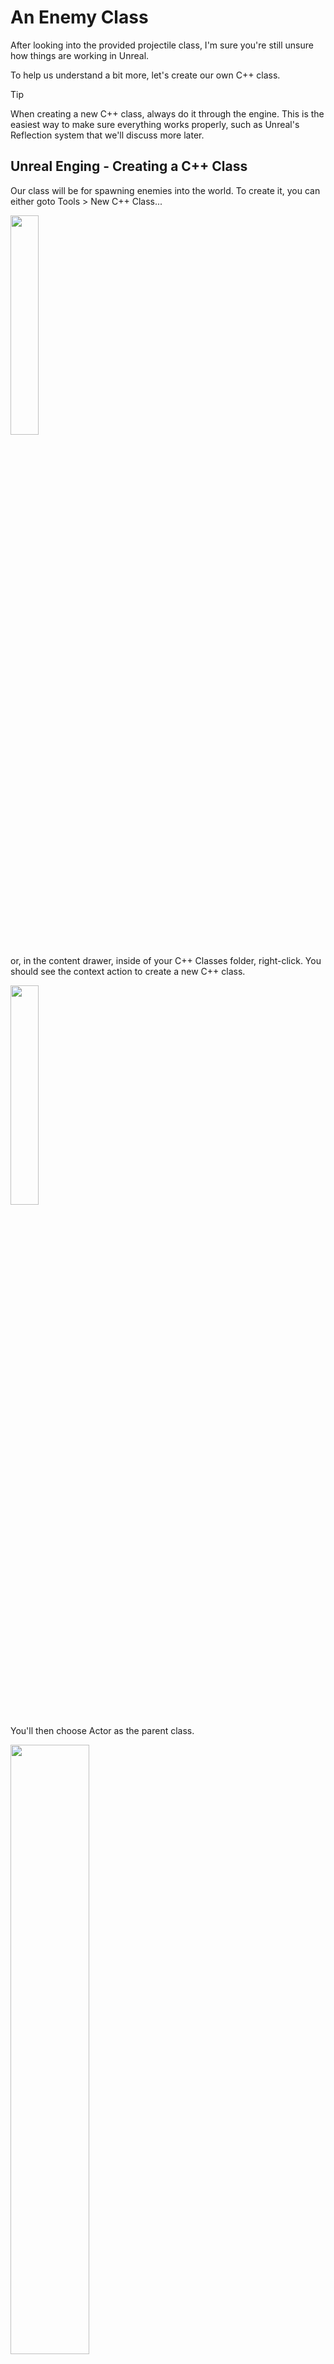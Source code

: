 # An Enemy Class
After looking into the provided projectile class, I'm sure you're still unsure how things are working in Unreal.

To help us understand a bit more, let's create our own C++ class.

>[!TIP]
> When creating a new C++ class, always do it through the engine. This is the easiest way to make sure everything works properly, such as Unreal's Reflection system that we'll discuss more later.

## Unreal Enging - Creating a C++ Class

Our class will be for spawning enemies into the world. To create it, you can either goto Tools > New C++ Class...

<img height="30%" src="img.png" width="30%"/>

or, in the content drawer, inside of your C++ Classes folder, right-click. You should see the context action to create a new C++ class. 

<img height="30%" src="img_1.png" width="30%"/>

You'll then choose Actor as the parent class.

<img height="50%" src="img_2.png" width="50%"/>

Then we can leave it as Public. I named my class EnemyController because this will handle and control all of our enemies properties. Note that I will also refer to this file as such throughout the documentation, so if you named yours differently, keep that in mind.

<img height="30%" src="img_3.png" width="30%"/>

Click on the Create Class button. Afterwards, both the header (.h) and the cpp file for the class should open in Rider.

Looking at the project hierarchy, you'll notice that a Public and Private folders have been added.

<img height="20%" src="img_4.png" width="20%"/>

You'll find your header files in the Public folder and your cpp files in the Private folder for newly created classes.
Let's start off by looking at the generated code of our header file.

## EnemyController.h

* #pragma once
  * Our friendly header guard
* #include "CoreMinimal.h"
  * Provides access to a set of ubiquitous types (including FString, FName, TArray, etc.) from UE's Core programming environment.
* #include "GameFramework/Actor.h"
  * This is Unreal's actor class that we are inheriting from
* #include "EnemyController.generated.h"
  * This is a special header generated by the engine. In truth, it's more of a marker for the Unreal Header Tool that tells it that our class contains reflected types.

>[!NOTE]
> Every *ClassName*.generated.h must always be last in your list of includes in order to be picked up by the Unreal Header Tool. Things will not work as expected otherwise.

## A quick aside on Unreal's Reflection system:
From: https://www.unrealengine.com/en-US/blog/unreal-property-system-reflection

> Reflection is the ability of a program to examine itself at runtime. This is hugely useful and is a foundational technology of the Unreal engine, powering many systems such as detail panels in the editor, serialization, garbage collection, network replication, and Blueprint/C++ communication. This is required in order for your class to be considered by the Unreal Header Tool during compile.

> By including the generated.h file, we can now use the Unreal's macros UENUM(), UCLASS(), USTRUCT(), UFUNCTION(), and UPROPERTY() to annotate different types and member variables in the header. Each of these macros goes before the type or member declaration, and can contain additional specifier keywords.

A key takeaway from this is that Unreal's Refelction system adds garbage collection to the C++ language, which is hugely useful, but in order for that to happen, we need to preface items with macros defined in the engine.

Here is a list of macros that we'll need to know for now:
* UCLASS()
  * The base class for objects in Unreal is UObject. You can use the UCLASS macro to tag classes derived from UObject so that the UObject handling system is aware of them.
* UFUNCTION() 
  * Used for any function that you want to make available to the engine.
* UPROPERTY()
  * These tend to be variables.

When specifying macros, you can add keywords so that you can edit and display them within the Unreal Editor.

## EnemyController.h - Continued
Before our class, you'll see the UCLASS() macro automatically added. Then you'll see something like:

![img_5.png](img_5.png)

After class, you'll see *YourProjectName*_API. This is a macro defined by the Unreal Build Tool, and on Windows, they handle DLL import and export declarations. These are created by default and most likely not needed unless you're making a plugin for the editor or engine.

Within in the class declaration, you'll also see **: public Actor**. This just means that our class is inheriting from Unreal's Actor class.

Then next line in a class should always be the GENERATED_BODY() macro. This is a macro used by the Unreal Header Tool that will paste generated code in its place. This is required for UObjects to correctly function, and must always be at the top of the class.

Next we'll see our class access modifiers. Remember that by default everything within a class is Private, which means it's only accessible within the class. Public means that it's accessible outside of the class. Protected is the same as private, but also allows sub-classes of the class ( or classes that inherit from the class ) to also have access to the member.

![img_6.png](img_6.png)

Below we see our default class constructor in public. Then we see BeginPlay() and Tick. Both are listed as virtual functions. 

This means that they are declared in our parent class. This also means that we can override these functions, which allows each child of the Actor class to have its own separate actions that happen when these functions are called.

### Let's Add Some Stuff

---

Below our class constructor, let's add:

![img_7.png](img_7.png)

We added the UPROPERTY() macro so that it's managed by the reflection system, but also notice within the macro, we added a keyword. EditAnywhere means that we can also edit this inside of Unreal. We'll see this later on.
Also note that the macro is typically placed inline, like this:

![img_8.png](img_8.png)

The spaced / tabbed version is my personal preference. I feel it's easier to read, but both are valid.
We then create a property name EnemyCube based on the UShapeComponent class. If you hover your mouse over the class name in Rider, you'll see the definition for the class:

![img_9.png](img_9.png)

Below our EnemyBox, lets add the following function:

![img_10.png](img_10.png)

You'll notice that the function's name is underlined in yellow. This means that the function has yet to be implemented in the cpp file. Personally, I like having Rider do this for me.
Two ways to do this are to right-click the function name, then from the context menu choose Show Context Actions

![img_11.png](img_11.png)

Then choose Generate Definition

![img_12.png](img_12.png)

>[!NOTE]
>Another way is to left-click on the function name. After doing so, you should see a hammer icon by the line number if of the function. Clicking that hammer icon will bring up the same context menu where you can choose Generate Definition.
>
>![img_13.png](img_13.png)

This should automatically open your cpp file with the generated definition. You may notice that the arguments taken in by our function are similar to those in the Projectile's OnHit function. To find out how I knew how to construct the function, let's continue in the cpp file.

## EnemyController.cpp
In our cpp file, the first thing should always be to include our related header file. 

>[!WARNING]
>You may or may not notice that it looks like this in Rider:
>
><img height="30%" src="img_14.png" width="30%"/>
>
>This may mean that you need to build and reload the project or refresh your solution file. Other times I've solved the issue by quitting and reopening Rider.
>
> Do Not Follow the context suggestion to use the full path to the header file.
>This is unnecessary and bad practice. Fix it through one of the previous mentioned solutions.

Below that you should also see the definitions for our class constructor, BeginPlay, Tick, and our OnOverlap functions. To better understand our OnOverlap function, let's make it so that we actually use it.
In our class constructor and below PrimaryActorTick, let's setup our EnemyBox component:

![img_15.png](img_15.png)

You may notice that our type of UBoxComponent is red. This is because we're missing the needed header files to use that class.

![img_16.png](img_16.png)

If you allow Rider's Intellisense system to complete what you're typing, Rider will often automatically include the needed headers. This is both good and bad. Bad mainly if you click on the wrong option and include unneeded headers. You will want to delete any headers included this way.

Otherwise you can right-click and follow the context options to have the needed headers added.

Now let's add the following:

![img_17.png](img_17.png)

### What Did We Just Do?
EnemyBox = CreateDefaultSubobject<UBoxComponent>(TEXT("Enemy"));
* Creates a sub-object of the specified type
* Our chosen type is UBoxComponent. UBoxComponent is a simple box typically used for simple collision.
* TEXT("Enemy") names the sub-object to Enemy

So we've essentially added a sub-object to EnemyBox of the UBoxComponent class with the name of Enemy.

To understand the following lines, we can [refer to the UPrimitiveComponent class in the API](https://dev.epicgames.com/documentation/en-us/unreal-engine/API/Runtime/Engine/Components/UPrimitiveComponent?application_version=5.3).

We're looking here because we created EnemyBox from the class UShapeComponent, which inherits from the class UPrimitiveComponent.
Also remember that EnemyBox is a pointer, so we access members through the pointer member access operator (->).
SetGenerateOverlapEvents(true) turns on overlapping events for EnemyBox. This allows us to use the next function.
OnComponentBeginOverlap will trigger when our enemy first overlaps with something else.

If we hover over AddDynamic, we can actually see that it's a helper macro

![img_18.png](img_18.png)

For arguments it requires the user object to bind to, which we want to bind it to EnemyBox (this) and the function to call. For the function, we give it reference to our OnOverlap function.

Okay we're using the function, but we still don't know why our OnOverlap function takes the arguments that it does.

### Let's Dig In
Click within the function name of OnComponentBeginOverlap. Hold down ctrl and OnComponentBeginOverlap should become a clickable link.
After we click on it, PrimitiveComponent.h will open and we can see the UPROPERTY of OnComponentBeginOverlap is of type FComponentBeginOverlapSignature

![img_19.png](img_19.png)

Let's dig deeper by ctrl clicking on FComponentBeginOverlapSignature. We're still inside PrimitiveComponent.h, but we're taken to the delegate declaration of FComponentBeginOverlapSignature, as well as other delegates.
Delegates can simply be thought of as pointers to functions. FComponentBeginOverlapSignature uses DECLARE_DYNAMIC_MULTICAST_SPARSE_DELEGATE_SixParams. 

We'll dig into creating our own delegates later. For now we can use this to understand that if we want to use OnComponentBeginOverlap, which is of type FComponentBeginOverlapSignature, we need to provide six parameters.
Delegates are created a little different than a function, but if we change the way we look at the delegate and understand that the first parameter is the name, we can look at it like this:

![img_20.png](img_20.png)

Now we can see the types and names of all needed parameters for the delegate. This is what we use when defining our arguments for the OnOverlap function.

### Back to Our OnOverlap Function
We have a function that will trigger when it begins overlapping with an object. What we want to do is check if the thing that it's overlapping is the player.

To do this we want to check the character component of the player. First in our OnOverlap function, let's add:

![img_21.png](img_21.png)

We create a variable with the name CollidedWith that's of the class character. Since the thing that was collided with ( OtherActor ) comes in as an Actor, we need to cast is to a Character. Here we're using a C-style cast to do that.

Next we'll add an if statement to check if it was the player that we collided with:

![img_22.png](img_22.png)

We get reference to the player character through the use of the UGameplayStatics class. Within it is the function GetPlayerCharacter, which takes the arguments of the map you want to search and the player index. We want to search the current level, so we use GetWorld() to grab reference to that. Since our game only has one player, the index needed is 0.

Now if an enemy hits a player, there's typically a consequence. For now, let's pause the game if the enemy touches the player:

![img_23.png](img_23.png)

## Rider - Build and Reload

Now we want to build and reload our project. You should hopefully get a success message from the Live Coding window. If not, review the window for errors and fix them.

![img_24.png](img_24.png)

If it's good, head back into the engine to add our enemy to the game.

## Unreal Engine - Adding Our Enemy
In your Content Drawer | C++ Classes folder, you should see a folder named Public. Inside you should see the EnemyController C++ class

![img_25.png](img_25.png)

Drag and drop that into the level.

![img_26.png](img_26.png)

It should look like a wireframe cube. Move it up so that it sits on the ground.

![img_27.png](img_27.png)

With the enemy controller selected, in the details tab click on teh Add button. Then select Cube. You can leave it named Cube.

![img_28.png](img_28.png)

To make it more of an "enemy", I'm going to change the Cube's material to something more menacing like the M_Metal_Rust material.

![img_29.png](img_29.png)

If you play the game in this state, you'll notice that nothing is really happening with our enemy. We had it set to pause the game if it overlaps with the player, but you can run into it and nothing happens. Is it broke?

No. We need to make another change.

<img height="30%" src="img_30.png" width="30%"/>

Select the cube we added in the EnemyController and find its collision properties. Within you should see Collision Presets. Change this to NoCollision.

This allows our OnOverlap function to handle what happens.

You should now be able to run into the enemy and the game will pause. Except we didn't make a way to unpause it, so you'll need to press ESC to stop playing the game.

<img height="50%" src="img_31.png" width="50%"/>

---
>Prev: [Player Projectiles](/03_Projectiles/PROJECTILES.md) | Next: [Spawning Enemies](/05_GameMode/GAMEMODE.md)
